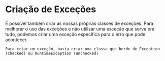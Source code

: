 # Criação de Exceções

É possível também criar as nossas próprias classes de exceções. Para melhorar o uso das exceções e não utilizar uma exceção que serve pra tudo, podemos criar uma exceção específica para o erro que pode acontecer.

    Para criar um exceção, basta criar uma classe que herde de Exception (checked) ou RuntimeException (unchecked)

